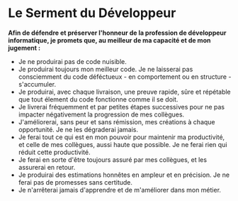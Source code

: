 # Le Serment du Développeur

**Afin de défendre et préserver l'honneur de la profession de développeur informatique, je promets que, au meilleur de ma capacité et de mon jugement :**

- Je ne produirai pas de code nuisible.
- Je produirai toujours mon meilleur code. Je ne laisserai pas consciemment du code déféctueux - en comportement ou en structure - s'accumuler.
- Je produirai, avec chaque livraison, une preuve rapide, sûre et répétable que tout élement du code fonctionne comme il se doit.
- Je livrerai fréquemment et par petites étapes successives pour ne pas impacter négativement la progression de mes collègues.
- J'améliorerai, sans peur et sans rémission, mes créations à chaque opportunité. Je ne les dégraderai jamais.
- Je ferai tout ce qui est en mon pouvoir pour maintenir ma productivité, et celle de mes collègues, aussi haute que possible. Je ne ferai rien qui réduit cette productivité.
- Je ferai en sorte d'être toujours assuré par mes collègues, et les assurerai en retour.
- Je produirai des estimations honnêtes en ampleur et en précision. Je ne ferai pas de promesses sans certitude.
- Je n'arrêterai jamais d'apprendre et de m'améliorer dans mon métier.
